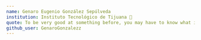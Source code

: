 ```yaml
---
name: Genaro Eugenio González Sepúlveda 
institution: Instituto Tecnológico de Tijuana 🚩 
quote: To be very good at something before, you may have to know what it's like to be a little bad at it.
github_user: GenaroGonzalezz
---
```


